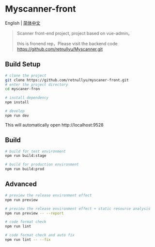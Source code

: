 # Myscanner-front

English | [简体中文](./README-zh.md)

> Scanner front-end project, project based on vue-admin。
>
> this is fronend rep，Please visit the backend code https://github.com/retnullyu/Myscanner.git


## Build Setup

```bash
# clone the project
git clone https://github.com/retnullyu/myscaner-front.git
# enter the project directory
cd myscaner-fron

# install dependency
npm install

# develop
npm run dev
```

This will automatically open http://localhost:9528

## Build

```bash
# build for test environment
npm run build:stage

# build for production environment
npm run build:prod
```

## Advanced

```bash
# preview the release environment effect
npm run preview

# preview the release environment effect + static resource analysis
npm run preview -- --report

# code format check
npm run lint

# code format check and auto fix
npm run lint -- --fix
```

